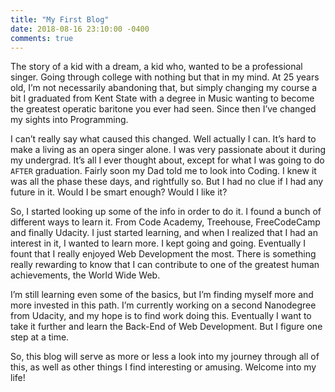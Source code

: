 ```yaml
---
title: "My First Blog"
date: 2018-08-16 23:10:00 -0400
comments: true
---
```


The story of a kid with a dream, a kid who, wanted to be a professional singer. Going through college with nothing but that in my mind. At 25 years old, I’m not necessarily abandoning that, but simply changing my course a bit I graduated from Kent State with a degree in Music wanting to become the greatest operatic baritone you ever had seen. Since then I’ve changed my sights into Programming.

I can’t really say what caused this changed. Well actually I can. It’s hard to make a living as an opera singer alone. I was very passionate about it during my undergrad. It’s all I ever thought about, except for what I was going to do `AFTER` graduation. Fairly soon my Dad told me to look into Coding. I knew it was all the phase these days, and rightfully so. But I had no clue if I had any future in it. Would I be smart enough? Would I like it? 

So, I started looking up some of the info in order to do it. I found a bunch of different ways to learn it. From Code Academy, Treehouse, FreeCodeCamp and finally Udacity. I just started learning, and when I realized that I had an interest in it, I wanted to learn more. I kept going and going. Eventually I fount that I really enjoyed Web Development the most. There is something really rewarding to know that I can contribute to one of the greatest human achievements, the World Wide Web. 

I’m still learning even some of the basics, but I’m finding myself more and more invested in this path. I’m currently working on a second Nanodegree from Udacity, and my hope is to find work doing this. Eventually I want to take it further and learn the Back-End of Web Development. But I figure one step at a time.

So, this blog will serve as more or less a look into my journey through all of this, as well as other things I find interesting or amusing. Welcome into my life!
